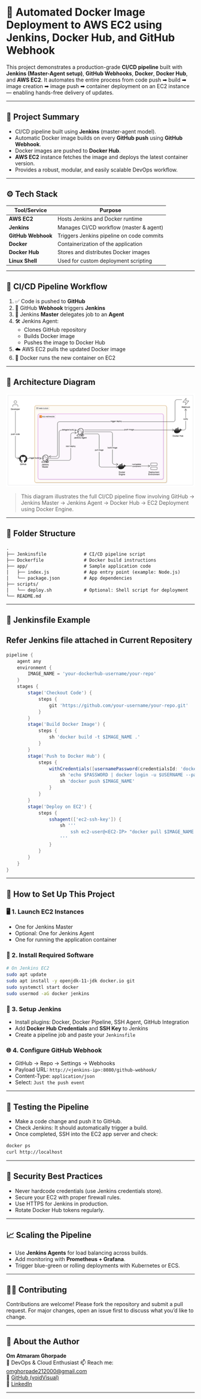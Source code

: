 
# 🚀 Automated Docker Image Deployment to AWS EC2 using Jenkins, Docker Hub, and GitHub Webhook

This project demonstrates a production-grade **CI/CD pipeline** built with **Jenkins (Master-Agent setup)**, **GitHub Webhooks**, **Docker**, **Docker Hub**, and **AWS EC2**. It automates the entire process from code push ➡ build ➡ image creation ➡ image push ➡ container deployment on an EC2 instance — enabling hands-free delivery of updates.

---

## 📌 Project Summary

- CI/CD pipeline built using **Jenkins** (master-agent model).
- Automatic Docker image builds on every **GitHub push** using **GitHub Webhook**.
- Docker images are pushed to **Docker Hub**.
- **AWS EC2** instance fetches the image and deploys the latest container version.
- Provides a robust, modular, and easily scalable DevOps workflow.

---

## ⚙️ Tech Stack

| Tool/Service     | Purpose                                      |
|------------------|----------------------------------------------|
| **AWS EC2**       | Hosts Jenkins and Docker runtime             |
| **Jenkins**       | Manages CI/CD workflow (master & agent)      |
| **GitHub Webhook**| Triggers Jenkins pipeline on code commits    |
| **Docker**        | Containerization of the application          |
| **Docker Hub**    | Stores and distributes Docker images         |
| **Linux Shell**   | Used for custom deployment scripting         |

---

## 🔄 CI/CD Pipeline Workflow

1. ✅ Code is pushed to **GitHub**
2. 🔔 GitHub **Webhook** triggers **Jenkins**
3. 🧠 Jenkins **Master** delegates job to an **Agent**
4. 🛠️ Jenkins Agent:
    - Clones GitHub repository
    - Builds Docker image
    - Pushes the image to Docker Hub
5. ☁️ AWS EC2 pulls the updated Docker image
6. 🐳 Docker runs the new container on EC2

---

## 🧭 Architecture Diagram

![Architecture Diagram](diagram-export-5-20-2025-1_16_07-PM.png)

> This diagram illustrates the full CI/CD pipeline flow involving GitHub → Jenkins Master → Jenkins Agent → Docker Hub → EC2 Deployment using Docker Engine.

---

## 📁 Folder Structure

```
.
├── Jenkinsfile              # CI/CD pipeline script
├── Dockerfile               # Docker build instructions
├── app/                     # Sample application code
│   ├── index.js             # App entry point (example: Node.js)
│   └── package.json         # App dependencies
├── scripts/
│   └── deploy.sh            # Optional: Shell script for deployment
└── README.md
```

---

## 📜 Jenkinsfile Example
## Refer Jenkins file attached in Current Repositery

```groovy
pipeline {
    agent any
    environment {
        IMAGE_NAME = 'your-dockerhub-username/your-repo'
    }
    stages {
        stage('Checkout Code') {
            steps {
                git 'https://github.com/your-username/your-repo.git'
            }
        }
        stage('Build Docker Image') {
            steps {
                sh 'docker build -t $IMAGE_NAME .'
            }
        }
        stage('Push to Docker Hub') {
            steps {
                withCredentials([usernamePassword(credentialsId: 'dockerhub-creds', usernameVariable: 'USERNAME', passwordVariable: 'PASSWORD')]) {
                    sh 'echo $PASSWORD | docker login -u $USERNAME --password-stdin'
                    sh 'docker push $IMAGE_NAME'
                }
            }
        }
        stage('Deploy on EC2') {
            steps {
                sshagent(['ec2-ssh-key']) {
                    sh '''
                        ssh ec2-user@<EC2-IP> "docker pull $IMAGE_NAME && docker stop app || true && docker rm app || true && docker run -d --name app -p 80:3000 $IMAGE_NAME"
                    '''
                }
            }
        }
    }
}
```

---

## 🚀 How to Set Up This Project

### 🖥️ 1. Launch EC2 Instances
- One for Jenkins Master
- Optional: One for Jenkins Agent
- One for running the application container

### 🔧 2. Install Required Software
```bash
# On Jenkins EC2
sudo apt update
sudo apt install -y openjdk-11-jdk docker.io git
sudo systemctl start docker
sudo usermod -aG docker jenkins
```

### 🧪 3. Setup Jenkins
- Install plugins: Docker, Docker Pipeline, SSH Agent, GitHub Integration
- Add **Docker Hub Credentials** and **SSH Key** to Jenkins
- Create a pipeline job and paste your `Jenkinsfile`

### 🌐 4. Configure GitHub Webhook
- GitHub → Repo → Settings → Webhooks
- Payload URL: `http://<jenkins-ip>:8080/github-webhook/`
- Content-Type: `application/json`
- Select: `Just the push event`

---

## 🧪 Testing the Pipeline

- Make a code change and push it to GitHub.
- Check Jenkins: It should automatically trigger a build.
- Once completed, SSH into the EC2 app server and check:
```bash
docker ps
curl http://localhost
```

---

## 🔐 Security Best Practices

- Never hardcode credentials (use Jenkins credentials store).
- Secure your EC2 with proper firewall rules.
- Use HTTPS for Jenkins in production.
- Rotate Docker Hub tokens regularly.

---

## 📈 Scaling the Pipeline

- Use **Jenkins Agents** for load balancing across builds.
- Add monitoring with **Prometheus + Grafana**.
- Trigger blue-green or rolling deployments with Kubernetes or ECS.

---

## 🙋‍♂️ Contributing

Contributions are welcome! Please fork the repository and submit a pull request. For major changes, open an issue first to discuss what you’d like to change.

---



## 🙋 About the Author

**Om Atmaram Ghorpade**  
🚀 DevOps & Cloud Enthusiast 
📫 Reach me: omghorpade212000@gmail.com  
🔗 [GitHub (voidVisual)](https://github.com/voidVisual)  
🔗 [LinkedIn](www.linkedin.com/in/omghorpade)

---
